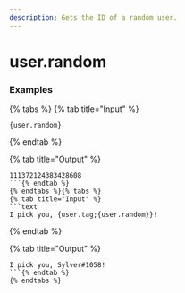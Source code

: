 ```yaml
---
description: Gets the ID of a random user.
---
```


# user.random

### Examples

{% tabs %}
{% tab title="Input" %}
```text
{user.random}
```
{% endtab %}

{% tab title="Output" %}
```text
111372124383428608
```{% endtab %}
{% endtabs %}{% tabs %}
{% tab title="Input" %}
```text
I pick you, {user.tag;{user.random}}!
```
{% endtab %}

{% tab title="Output" %}
```text
I pick you, Sylver#1058!
```{% endtab %}
{% endtabs %}